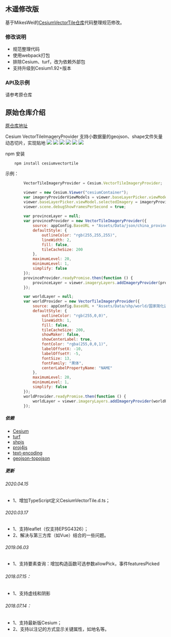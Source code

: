 ﻿
## 木遥修改版 
基于MikesWei的[CesiumVectorTile仓库](https://github.com/MikesWei/CesiumVectorTile)代码整理规范修改。

### 修改说明
- 规范整理代码
- 使用webpack打包
- 排除Cesium、turf，改为依赖外部包
- 支持升级到Cesium1.92+版本

### API及示例
请参考原仓库

## 原始仓库介绍
[原仓库地址](https://github.com/MikesWei/CesiumVectorTile.git)

Cesium VectorTileImageryProvider
支持小数据量的geojson、shape文件矢量动态切片，实现贴地
![](https://mikeswei.github.io/CesiumVectorTile/screenshot.jpg)
![](https://mikeswei.github.io/CesiumVectorTile/screenshot2.jpg)
![](https://mikeswei.github.io/CesiumVectorTile/screenshot3.jpg)
![](https://mikeswei.github.io/CesiumVectorTile/screenshot4.jpg)
![](https://mikeswei.github.io/CesiumVectorTile/screenshot5.jpg)
![](https://mikeswei.github.io/CesiumVectorTile/screenshot6.png)

npm 安装

        npm install cesiumvectortile

示例：
```javascript 
        VectorTileImageryProvider = Cesium.VectorTileImageryProvider;

        viewer = new Cesium.Viewer("cesiumContainer");
        var imageryProviderViewModels = viewer.baseLayerPicker.viewModel.imageryProviderViewModels;
        viewer.baseLayerPicker.viewModel.selectedImagery = imageryProviderViewModels[imageryProviderViewModels.length - 1];
        viewer.scene.debugShowFramesPerSecond = true;
        
        var provinceLayer = null;
        var provinceProvider = new VectorTileImageryProvider({
            source: appConfig.BaseURL + "Assets/Data/json/china_province.geojson",
            defaultStyle: {
                outlineColor: "rgb(255,255,255)",
                lineWidth: 2,
                fill: false,
                tileCacheSize: 200
            },
            maximumLevel: 20,
            minimumLevel: 1,
            simplify: false
        });
        provinceProvider.readyPromise.then(function () {
            provinceLayer = viewer.imageryLayers.addImageryProvider(provinceProvider);
        });

        var worldLayer = null;
        var worldProvider = new VectorTileImageryProvider({
            source: appConfig.BaseURL + "Assets/Data/shp/world/国家简化边界.shp",
            defaultStyle: {
                outlineColor: "rgb(255,0,0)",
                lineWidth: 1,
                fill: false,
                tileCacheSize: 200,
                showMaker: false,
                showCenterLabel: true,
                fontColor: "rgba(255,0,0,1)",
                labelOffsetX: -10,
                labelOffsetY: -5,
                fontSize: 13,
                fontFamily: "黑体",
                centerLabelPropertyName: "NAME"
            },
            maximumLevel: 20,
            minimumLevel: 1,
            simplify: false
        });
        worldProvider.readyPromise.then(function () {
            worldLayer = viewer.imageryLayers.addImageryProvider(worldProvider);
        });
```
#####  依赖
* [Cesium](https://github.com/AnalyticalGraphicsInc/cesium)
* [turf](https://github.com/Turfjs/turf)
* [shpjs](https://github.com/calvinmetcalf/shapefile-js)
* [proj4js](https://github.com/proj4js/proj4js)
* [text-encoding](https://github.com/inexorabletash/text-encoding)
* [geojson-topojson](https://github.com/JeffPaine/geojson-topojson)
#####  更新

###### 2020.04.15
* 1、增加TypeScript定义CesiumVectorTile.d.ts；

###### 2020.03.17
* 1、支持leaflet（仅支持EPSG4326）；
* 2、解决与第三方库（如Vue）结合的一些问题。

###### 2019.06.03
* 1、支持要素查询：增加构造函数可选参数allowPick，事件featuresPicked

###### 2018.07.15：
* 1、支持虚线和阴影

###### 2018.07.14：
* 1、支持最新版Cesium；
* 2、支持以注记的方式显示关键属性，如地名等。
